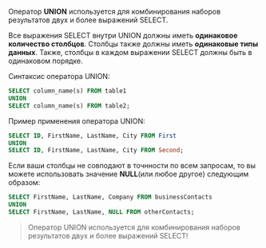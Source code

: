 Оператор **UNION** используется для комбинирования наборов результатов двух и более выражений SELECT.

Все выражения SELECT внутри UNION должны иметь **одинаковое количество столбцов**. Столбцы также должны иметь **одинаковые типы данных**. Также, столбцы в каждом выражении SELECT должны быть в одинаковом порядке.

Синтаксис оператора UNION:  
```sql  
SELECT column_name(s) FROM table1  
UNION  
SELECT column_name(s) FROM table2;  
```  
Пример применения оператора UNION:  
```sql  
SELECT ID, FirstName, LastName, City FROM First  
UNION  
SELECT ID, FirstName, LastName, City FROM Second;  
```  

Если ваши столбцы не совподают в точнности по всем запросам, то вы можете использовать значение **NULL**(или любое другое) следующим образом:  
```sql  
SELECT FirstName, LastName, Company FROM businessContacts  
UNION  
SELECT FirstName, LastName, NULL FROM otherContacts;  
```  
>Оператор UNION используется для комбинирования наборов результатов двух и более выражений SELECT!
